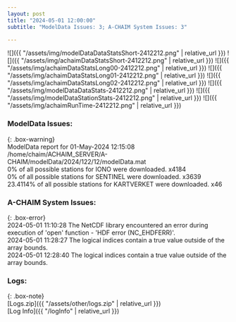 ```yaml
---
layout: post
title: "2024-05-01 12:00:00"
subtitle: "ModelData Issues: 3; A-CHAIM System Issues: 3"

---
```


![]({{ "/assets/img/modelDataDataStatsShort-2412212.png" | relative_url }})
![]({{ "/assets/img/achaimDataStatsShort-2412212.png" | relative_url }})
![]({{ "/assets/img/achaimDataStatsLong00-2412212.png" | relative_url }})
![]({{ "/assets/img/achaimDataStatsLong01-2412212.png" | relative_url }})
![]({{ "/assets/img/achaimDataStatsLong02-2412212.png" | relative_url }})
![]({{ "/assets/img/modelDataDataStats-2412212.png" | relative_url }})
![]({{ "/assets/img/modelDataStationStats-2412212.png" | relative_url }})
![]({{ "/assets/img/achaimRunTime-2412212.png" | relative_url }})


### ModelData Issues:  
  
{: .box-warning}  
 ModelData report for 01-May-2024 12:15:08   
 /home/chaim/ACHAIM_SERVER/A-CHAIM/modelData/2024/122/12/modelData.mat   
 0% of all possible stations for IONO were downloaded. x4184   
 0% of all possible stations for SENTINEL were downloaded. x3639   
 23.4114% of all possible stations for KARTVERKET were downloaded. x46   
  
### A-CHAIM System Issues:  
  
{: .box-error}  
2024-05-01 11:10:28 The NetCDF library encountered an error during execution of 'open' function - 'HDF error (NC_EHDFERR)'.  
2024-05-01 11:28:27 The logical indices contain a true value outside of the array bounds.  
2024-05-01 12:28:40 The logical indices contain a true value outside of the array bounds.  

### Logs:  
  
{: .box-note}  
[Logs.zip]({{ "/assets/other/logs.zip" | relative_url }})  
[Log Info]({{ "/logInfo" | relative_url }})  
